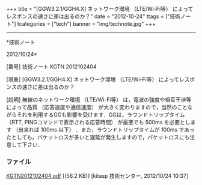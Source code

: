 ﻿+++
title = "[GGW3.2.1/GGH4.X] ネットワーク環境 （LTE/Wi-Fi等） によってレスポンスの速さに差は出るのか？"
date = "2012-10-24"
ttags = ["技術ノート"]
tcategories = ["tech"]
banner = "img/technote.jpg"
+++

-----------------------------------------------------------------------------------------------------------------------------

*技術ノート

2012/10/24*


[番号]
技術ノート KGTN 2012102404

[現象]
[GGW3.2.1/GGH4.X] ネットワーク環境 （LTE/Wi-Fi等）
によってレスポンスの速さに差は出るのか？

[説明]
無線のネットワーク環境 （LTE/Wi-Fi等）
は，電波の強度や相互干渉等によって品質 （応答速度や通信速度）
が大きく変わりますので，当然のことながらそれを利用するGGも影響を受けます．GGは，ラウンドトリップタイム　（RTT,
PINGコマンドで表示される応答時間） が最悪でも 500ms を必要とします
（出来れば 100ms 以下） ．また，ラウンドトリップタイムが 100ms
であったとしても，パケットロスが多いと遅延が発生しますので，パケットロスにも注意して下さい．


### ファイル

 
 


[KGTN2012102404.pdf](http://techreport.kitasp.net/attachments/download/1050/KGTN2012102404.pdf)
 [(56.2 KB)] [kitasp 技術センター, 2012/10/24
10:37]


 


 

